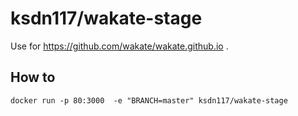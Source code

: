 # ksdn117/wakate-stage
Use for https://github.com/wakate/wakate.github.io .

## How to
`docker run -p 80:3000  -e "BRANCH=master" ksdn117/wakate-stage`
